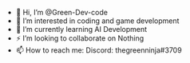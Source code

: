 - 👋 Hi, I’m @Green-Dev-code
- 👀 I’m interested in coding and game development
- 🌱 I’m currently learning AI Development
- ⚡️ I’m looking to collaborate on Nothing
- 📫 How to reach me: Discord: thegreenninja#3709

